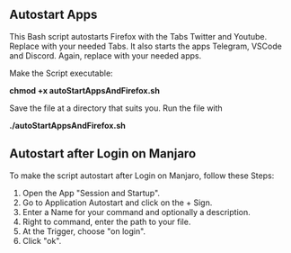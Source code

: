 ## Autostart Apps

This Bash script autostarts Firefox with the Tabs
Twitter and Youtube. Replace with your needed Tabs.
It also starts the apps Telegram, VSCode and Discord.
Again, replace with your needed apps.

Make the Script executable:

**chmod +x autoStartAppsAndFirefox.sh**

Save the file at a directory that suits you.
Run the file with

**./autoStartAppsAndFirefox.sh**

## Autostart after Login on Manjaro

To make the script autostart after Login on Manjaro,
follow these Steps:

1. Open the App "Session and Startup".
1. Go to Application Autostart and click on the + Sign.
1. Enter a Name for your command and optionally a description.
1. Right to command, enter the path to your file.
1. At the Trigger, choose "on login". 
1. Click "ok".